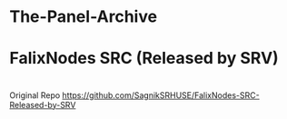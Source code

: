 # The-Panel-Archive

# FalixNodes SRC (Released by SRV)



# 
Original Repo https://github.com/SagnikSRHUSE/FalixNodes-SRC-Released-by-SRV
